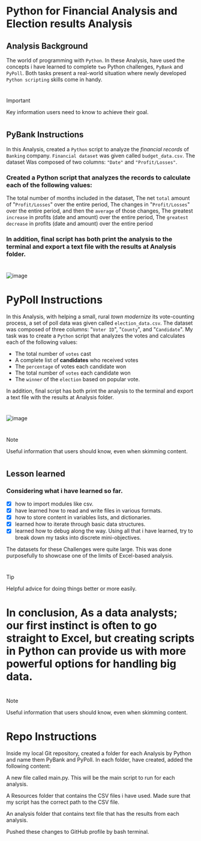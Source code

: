 # Python for Financial Analysis and Election results Analysis

## Analysis Background
The world of programming with `Python`. 
In these Analysis, have used the concepts i have learned to complete `two` Python challenges, 
`PyBank` and `PyPoll`. Both tasks present a real-world situation where newly developed `Python scripting` skills come in handy.
#
#
> [!IMPORTANT]
> Key information users need to know to achieve their goal.
#
## PyBank Instructions
In this Analysis, created a `Python` script to analyze the _financial records_ of `Banking` company. 
`Financial dataset` was given called `budget_data.csv`. The dataset Was composed of two columns: `"Date"` and `"Profit/Losses"`.

### Created a Python script that analyzes the records to calculate each of the following values:

The total number of months included in the dataset,  The net `total` amount of "`Profit/Losses`" over the entire period,  The changes in "`Profit/Losses`" over the entire period, and then the `average` of those changes,  The greatest `increase` in profits (date and amount) over the entire period,  The `greatest decrease` in profits (date and amount) over the entire period

### In addition, final script has both print the analysis to the terminal and export a text file with the results at Analysis folder.
#
![image](https://github.com/RoshniRanaDS/Data_Analysis_Challenge_Using_Python/assets/161755928/3439ff1a-e1d8-4982-94cd-74d86a2111b6)
#

# PyPoll Instructions
In this Analysis, with helping a small, rural _town modernize_ its vote-counting process, a set of poll data was given called `election_data.csv`. 
The dataset was composed of three columns: "`Voter ID`", "`County`", and "`Candidate`". 
My task was to create a `Python` script that analyzes the votes and calculates each of the following values:

- The total number of `votes` cast   
- A complete list of **candidates** who received votes   
- The `percentage` of votes each candidate won   
- The total number of `votes` each candidate won   
- The `winner` of the `election` based on popular vote. 

In addition, final script has both print the analysis to the terminal and export a text file with the results at Analysis folder.
#
![image](https://github.com/RoshniRanaDS/Data_Analysis_Challenge_Using_Python/assets/161755928/2ec343be-c4ef-4f3a-a2ca-a2c6eb587e79)
#


#
#
> [!NOTE]
> Useful information that users should know, even when skimming content.
#
## Lesson learned 
### Considering what i have learned so far. 
- [x] how to import modules like csv.   
- [x] have learned how to read and write files in various formats.      
- [x] how to store content in variables lists, and dictionaries.   
- [x] learned how to iterate through basic data structures.   
- [x] learned how to debug along the way. Using all that i have learned, try to break down my tasks into discrete mini-objectives.   

The datasets for these Challenges were quite large. This was done purposefully to showcase one of the limits of Excel-based analysis. 
#
#
> [!TIP]
> Helpful advice for doing things better or more easily.
#
# In conclusion, As a data analysts; our first instinct is often to go straight to Excel, but creating scripts in Python can provide us with more powerful options for handling big data. 
#
#
> [!NOTE]
> Useful information that users should know, even when skimming content.
#
# Repo Instructions
Inside my local Git repository, created a folder for each Analysis by Python and name them PyBank and PyPoll.
In each folder, have created, added the following content:

A new file called main.py. This will be the main script to run for each analysis.

A Resources folder that contains the CSV files i have used. Made sure that my script has the correct path to the CSV file.

An analysis folder that contains text file that has the results from each analysis.

Pushed these changes to GitHub profile by bash terminal.

